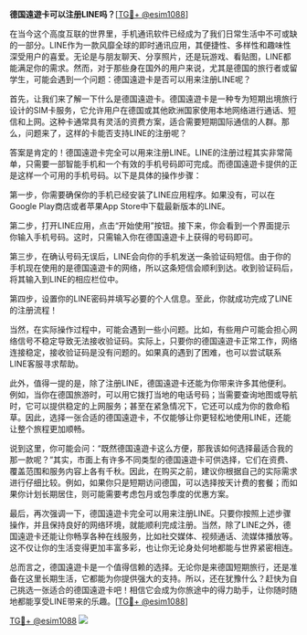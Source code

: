 **德国遠遊卡可以注册LINE吗？**[[TG💪+ @esim1088](https://t.me/s/esim1088)]

在当今这个高度互联的世界里，手机通讯软件已经成为了我们日常生活中不可或缺的一部分。LINE作为一款风靡全球的即时通讯应用，其便捷性、多样性和趣味性深受用户的喜爱。无论是与朋友聊天、分享照片，还是玩游戏、看贴图，LINE都能满足你的需求。然而，对于那些身在国外的用户来说，尤其是德国的旅行者或留学生，可能会遇到一个问题：德国遠遊卡是否可以用来注册LINE呢？

首先，让我们来了解一下什么是德国遠遊卡。德国遠遊卡是一种专为短期出境旅行设计的SIM卡服务，它允许用户在德国或其他欧洲国家使用本地网络进行通话、短信和上网。这种卡通常具有灵活的资费方案，适合需要短期国际通信的人群。那么，问题来了，这样的卡能否支持LINE的注册呢？

答案是肯定的！德国遠遊卡完全可以用来注册LINE。LINE的注册过程其实非常简单，只需要一部智能手机和一个有效的手机号码即可完成。而德国遠遊卡提供的正是这样一个可用的手机号码。以下是具体的操作步骤：

第一步，你需要确保你的手机已经安装了LINE应用程序。如果没有，可以在Google Play商店或者苹果App Store中下载最新版本的LINE。

第二步，打开LINE应用，点击“开始使用”按钮。接下来，你会看到一个界面提示你输入手机号码。这时，只需输入你在德国遠遊卡上获得的号码即可。

第三步，在确认号码无误后，LINE会向你的手机发送一条验证码短信。由于你的手机现在使用的是德国遠遊卡的网络，所以这条短信会顺利到达。收到验证码后，将其输入到LINE的相应栏位中。

第四步，设置你的LINE密码并填写必要的个人信息。至此，你就成功完成了LINE的注册流程！

当然，在实际操作过程中，可能会遇到一些小问题。比如，有些用户可能会担心网络信号不稳定导致无法接收验证码。实际上，只要你的德国遠遊卡正常工作，网络连接稳定，接收验证码是没有问题的。如果真的遇到了困难，也可以尝试联系LINE客服寻求帮助。

此外，值得一提的是，除了注册LINE，德国遠遊卡还能为你带来许多其他便利。例如，当你在德国旅游时，可以用它拨打当地的电话号码；当需要查询地图或导航时，它可以提供稳定的上网服务；甚至在紧急情况下，它还可以成为你的救命稻草。因此，选择一张合适的德国遠遊卡，不仅能够让你更轻松地使用LINE，还能让整个旅程更加顺畅。

说到这里，你可能会问：“既然德国遠遊卡这么方便，那我该如何选择最适合我的那一款呢？”其实，市面上有许多不同类型的德国遠遊卡可供选择，它们在资费、覆盖范围和服务内容上各有千秋。因此，在购买之前，建议你根据自己的实际需求进行仔细比较。例如，如果你只是短期访问德国，可以选择按天计费的套餐；而如果你计划长期居住，则可能需要考虑包月或包季度的优惠方案。

最后，再次强调一下，德国遠遊卡完全可以用来注册LINE。只要你按照上述步骤操作，并且保持良好的网络环境，就能顺利完成注册。当然，除了LINE之外，德国遠遊卡还能让你畅享各种在线服务，比如社交媒体、视频通话、流媒体播放等。这不仅让你的生活变得更加丰富多彩，也让你无论身处何地都能与世界紧密相连。

总而言之，德国遠遊卡是一个值得信赖的选择。无论你是来德国短期旅行，还是准备在这里长期生活，它都能为你提供强大的支持。所以，还在犹豫什么？赶快为自己挑选一张适合的德国遠遊卡吧！相信它会成为你旅途中的得力助手，让你随时随地都能享受LINE带来的乐趣。[[TG💪+ @esim1088](https://t.me/s/esim1088)]

[TG💪+ @esim1088](https://t.me/s/esim1088) ![](https://i.postimg.cc/4NQfJmqS/Snipaste-2025-05-13-00-14-12.png)